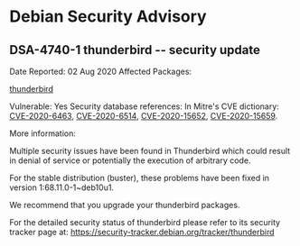 
Debian Security Advisory
========================


DSA-4740-1 thunderbird -- security update
-----------------------------------------



Date Reported:
02 Aug 2020
Affected Packages:

[thunderbird](https://packages.debian.org/src:thunderbird)

Vulnerable:
Yes
Security database references:
In Mitre's CVE dictionary: [CVE-2020-6463](https://security-tracker.debian.org/tracker/CVE-2020-6463), [CVE-2020-6514](https://security-tracker.debian.org/tracker/CVE-2020-6514), [CVE-2020-15652](https://security-tracker.debian.org/tracker/CVE-2020-15652), [CVE-2020-15659](https://security-tracker.debian.org/tracker/CVE-2020-15659).  

More information:

Multiple security issues have been found in Thunderbird which could
result in denial of service or potentially the execution of arbitrary
code.


For the stable distribution (buster), these problems have been fixed in
version 1:68.11.0-1~deb10u1.


We recommend that you upgrade your thunderbird packages.


For the detailed security status of thunderbird please refer to
its security tracker page at:
<https://security-tracker.debian.org/tracker/thunderbird>






